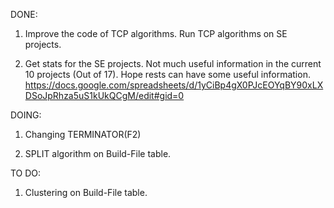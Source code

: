 DONE:

1. Improve the code of TCP algorithms. Run TCP algorithms on SE projects.

2. Get stats for the SE projects. Not much useful information in the current 10 projects (Out of 17). Hope rests can have some useful information.
https://docs.google.com/spreadsheets/d/1yCiBp4gX0PJcEOYqBY90xLXDSoJpRhza5uS1kUkQCgM/edit#gid=0

DOING:

1. Changing TERMINATOR(F2)

2. SPLIT algorithm on Build-File table.

TO DO:

1. Clustering on Build-File table.
